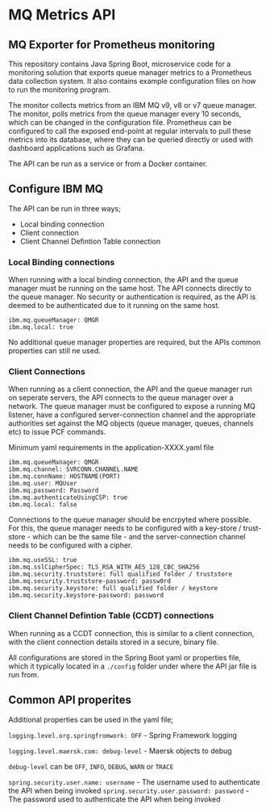 # MQ Metrics API

## MQ Exporter for Prometheus monitoring

This repository contains Java Spring Boot, microservice code for a monitoring solution that exports queue manager metrics to a Prometheus data collection system.  It also contains example configuration files on how to run the monitoring program.

The monitor collects metrics from an IBM MQ v9, v8 or v7 queue manager.  The monitor, polls metrics from the queue manager every 10 seconds, which can be changed in the configuration file.  Prometheus can be configured to call the exposed end-point at regular intervals to pull these metrics into its database, where they can be queried directly or used with dashboard applications such as Grafana.

The API can be run as a service or from a Docker container.

## Configure IBM MQ

The API can be run in three ways;

* Local binding connection
* Client connection
* Client Channel Defintion Table connection

### Local Binding connections

When running with a local binding connection, the API and the queue manager must be running on the same host.  The API connects directly to the queue manager.  No security or authentication is required, as the API is deemed to be authenticated due to it running on the same host.

```
ibm.mq.queueManager: QMGR
ibm.mq.local: true
```

No additional queue manager properties are required, but the APIs common properties can still ne used.

### Client Connections

When running as a client connection, the API and the queue manager run on seperate servers, the API connects to the queue manager over a network.  The queue manager must be configured to expose a running MQ listener, have a configured server-connection channel and the appropriate authorities set against the MQ objects (queue manager, queues, channels etc) to issue PCF commands.

Minimum yaml requirements in the application-XXXX.yaml file

```
ibm.mq.queueManager: QMGR
ibm.mq.channel: SVRCONN.CHANNEL.NAME
ibm.mq.connName: HOSTNAME(PORT)
ibm.mq.user: MQUser
ibm.mq.password: Password
ibm.mq.authenticateUsingCSP: true
ibm.mq.local: false
```
Connections to the queue manager should be encrpyted where possible.  For this, the queue manager needs to be configured with a key-store / trust-store - which can be the same file - and the server-connection channel needs to be configured with a cipher.

```
ibm.mq.useSSL: true
ibm.mq.sslCipherSpec: TLS_RSA_WITH_AES_128_CBC_SHA256
ibm.mq.security.truststore: full qualified folder / truststore 
ibm.mq.security.truststore-password: passw0rd
ibm.mq.security.keystore: full qualified folder / keystore 
ibm.mq.security.keystore-password: password
```


### Client Channel Defintion Table (CCDT) connections

When running as a CCDT connection, this is similar to a client connection, with the client connection details stored in a secure, binary file.

All configurations are stored in the Spring Boot yaml or properties file, which it typically located in a `./config` folder under where the API jar file is run from.

## Common API properites

Additional properties can be used in the yaml file;

`logging.level.org.springfromwork: OFF` - Spring Framework logging

`logging.level.maersk.com: debug-level` - Maersk objects to debug

`debug-level` can be `OFF`, `INFO`, `DEBUG`, `WARN` or `TRACE`

`spring.security.user.name: username` - The username used to authenticate the API when being invoked
`spring.security.user.password: password` - The password used to authenticate the API when being invoked
